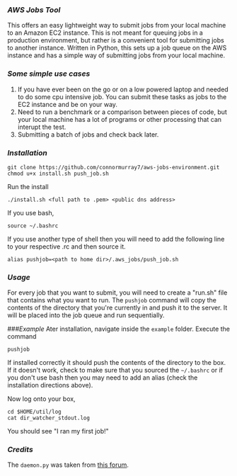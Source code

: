 ### _AWS Jobs Tool_
This offers an easy lightweight way to submit jobs from your local machine to an Amazon EC2 instance. This is not meant for queuing jobs in a production environment, but rather is a convenient tool for submitting jobs to another instance. Written in Python, this sets up a job queue on the AWS instance and has a simple way of submitting jobs from your local machine.

### _Some simple use cases_
1. If you have ever been on the go or on a low powered laptop and needed to do some cpu intensive job. You can submit these tasks as jobs to the EC2 instance and be on your way.
2. Need to run a benchmark or a comparison between pieces of code, but your local machine has a lot of programs or other processing that can interupt the test.
3. Submitting a batch of jobs and check back later.

### _Installation_
	git clone https://github.com/connormurray7/aws-jobs-environment.git
	chmod u+x install.sh push_job.sh
	
Run the install
	
	./install.sh <full path to .pem> <public dns address>
	
If you use bash, 
	
	source ~/.bashrc

If you use another type of shell then you will need to add the following line to your respective .rc and then source it.

	alias pushjob=<path to home dir>/.aws_jobs/push_job.sh
	
### _Usage_
For every job that you want to submit, you will need to create a "run.sh" file that contains what you want to run. The `pushjob` command will copy the contents of the directory that you're currently in and push it to the server. It will be placed into the job queue and run sequentially.

###_Example_
Ater installation, navigate inside the `example` folder. Execute the command 

	pushjob
If installed correctly it should push the contents of the directory to the box. If it doesn't work, check to make sure that you sourced the `~/.bashrc` or if you don't use bash then you may need to add an alias (check the installation directions above).

Now log onto your box,
	
	cd $HOME/util/log
	cat dir_watcher_stdout.log
	
You should see "I ran my first job!"

### _Credits_
The `daemon.py` was taken from [this forum](https://web.archive.org/web/20160305151936/http://www.jejik.com/articles/2007/02/a_simple_unix_linux_daemon_in_python). 

